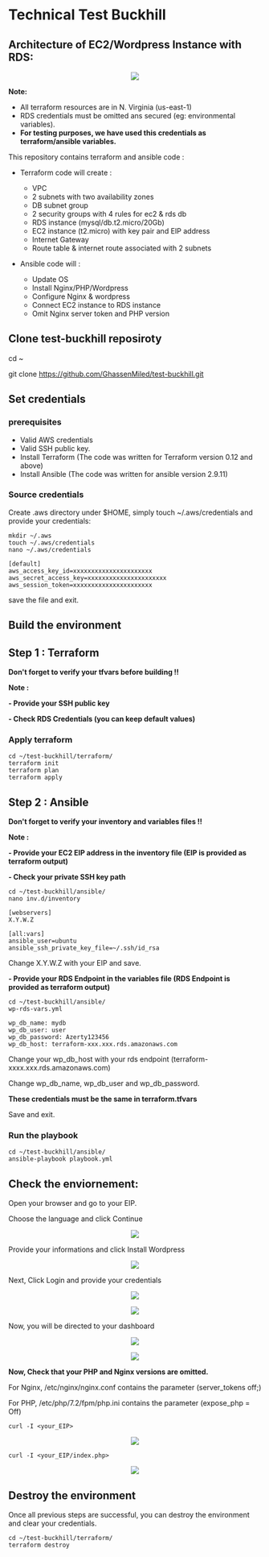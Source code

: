 # Technical Test Buckhill

## **Architecture of EC2/Wordpress Instance with RDS:**

<p align="center">
<img src="https://i.ibb.co/kxbdmkF/1.png" />
</p>

**Note:**

-	All terraform resources are in N. Virginia (us-east-1)
-	RDS credentials must be omitted ans secured (eg: environmental variables). 
- **For testing purposes, we have used this credentials as terraform/ansible variables.**

This repository contains terraform and ansible code : 
- Terraform code will create :
  - VPC 
  - 2 subnets with two availability zones
  - DB subnet group 
  - 2 security groups with 4 rules for ec2 & rds db
  - RDS instance (mysql/db.t2.micro/20Gb)
  - EC2 instance (t2.micro) with key pair and EIP address
  - Internet Gateway
  - Route table & internet route associated with 2 subnets


- Ansible code will :
  - Update OS
  - Install Nginx/PHP/Wordpress
  - Configure Nginx & wordpress 
  - Connect EC2 instance to RDS instance 
  - Omit Nginx server token and PHP version
 

## Clone test-buckhill reposiroty 

cd ~

git clone https://github.com/GhassenMiled/test-buckhill.git

## Set credentials

### prerequisites 

- Valid AWS credentials
- Valid SSH public key.
- Install Terraform (The code was written for Terraform version 0.12 and above)
- Install Ansible (The code was written for ansible version 2.9.11)

### Source credentials 

Create .aws directory under $HOME, simply touch ~/.aws/credentials and provide your credentials:

    mkdir ~/.aws
    touch ~/.aws/credentials
    nano ~/.aws/credentials

    [default]
    aws_access_key_id=xxxxxxxxxxxxxxxxxxxxxx
    aws_secret_access_key=xxxxxxxxxxxxxxxxxxxxxx
    aws_session_token=xxxxxxxxxxxxxxxxxxxxxx

save the file and exit.

## Build the environment

## Step 1 : Terraform 

**Don't forget to verify your tfvars before building !!**

**Note :**

**- Provide your SSH public key**

**- Check RDS Credentials (you can keep default values)**

### Apply terraform

    cd ~/test-buckhill/terraform/
    terraform init 
    terraform plan
    terraform apply

## Step 2 : Ansible 

**Don't forget to verify your inventory and variables files !!**

**Note :**

**- Provide your EC2 EIP address in the inventory file (EIP is provided as terraform output)**

**- Check your private SSH key path**

    cd ~/test-buckhill/ansible/
    nano inv.d/inventory

    [webservers]
    X.Y.W.Z

    [all:vars]
    ansible_user=ubuntu
    ansible_ssh_private_key_file=~/.ssh/id_rsa

Change X.Y.W.Z with your EIP and save.

**- Provide your RDS Endpoint in the variables file (RDS Endpoint is provided as terraform output)**

    cd ~/test-buckhill/ansible/
    wp-rds-vars.yml

    wp_db_name: mydb
    wp_db_user: user
    wp_db_password: Azerty123456
    wp_db_host: terraform-xxx.xxx.rds.amazonaws.com


Change your wp_db_host with your rds endpoint (terraform-xxxx.xxx.rds.amazonaws.com)

Change wp_db_name, wp_db_user and wp_db_password. 

**These credentials must be the same in terraform.tfvars**

Save and exit.

### Run the playbook

    cd ~/test-buckhill/ansible/
    ansible-playbook playbook.yml


## Check the enviornement:

Open your browser and go to your EIP.

Choose the language and click Continue 

<p align="center">
<img src="https://i.ibb.co/gv7JV9G/2.png" />
</p>


Provide your informations and click Install Wordpress 
<p align="center">
<img src="https://i.ibb.co/vx4R76D/3.png" />
</p>

Next, Click Login and provide your credentials

<p align="center">
<img src="https://i.ibb.co/L0rtfH1/4.png" />
</p>

<p align="center">
<img src="https://i.ibb.co/QrdJ1pR/5.png" />
</p>

Now, you will be directed to your dashboard 

<p align="center">
<img src="https://i.ibb.co/gDZ38sn/6.png" />
</p>

<p align="center">
<img src="https://i.ibb.co/MhDygtq/7.png" />
</p>


**Now, Check that your PHP and Nginx versions are omitted.**

For Nginx, /etc/nginx/nginx.conf contains the parameter (server_tokens  off;)

For PHP, /etc/php/7.2/fpm/php.ini contains the parameter (expose_php = Off)


    curl -I <your_EIP>

<p align="center">
<img src="https://i.ibb.co/fDYc6hM/8.png" />
</p>

    curl -I <your_EIP/index.php>

<p align="center">
<img src="https://i.ibb.co/d4nytmk/9.png" />
</p>



## Destroy the environment
Once all previous steps are successful, you can destroy the environment and clear your credentials.

    cd ~/test-buckhill/terraform/
    terraform destroy 






